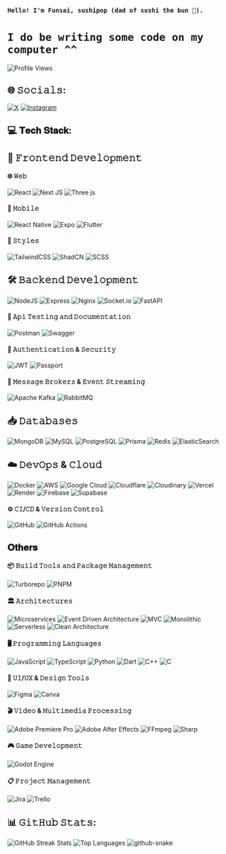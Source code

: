 ### ``` Hello! I'm Funsai, sushipop (dad of sushi the bun 🐇). ```
# ``` I do be writing some code on my computer ^^ ```
![Profile Views](https://komarev.com/ghpvc/?username=FunsaiSushi&style=for-the-badge)

## 🌐 𝚂𝚘𝚌𝚒𝚊𝚕𝚜:
[![X](https://img.shields.io/badge/X-black.svg?style=for-the-badge&logo=X&logoColor=white)](https://x.com/FunsaiSushi) 
[![Instagram](https://img.shields.io/badge/Instagram-E4405F?style=for-the-badge&logo=instagram&logoColor=white)](https://instagram.com/funsai.sushi)

## 💻 𝐓𝐞𝐜𝐡 𝐒𝐭𝐚𝐜𝐤:
## 🚀 𝙵𝚛𝚘𝚗𝚝𝚎𝚗𝚍 𝙳𝚎𝚟𝚎𝚕𝚘𝚙𝚖𝚎𝚗𝚝
#### 🌐 𝚆𝚎𝚋
![React](https://img.shields.io/badge/react-%2320232a.svg?style=for-the-badge&logo=react&logoColor=%2361DAFB) 
![Next JS](https://img.shields.io/badge/Next-black?style=for-the-badge&logo=next.js&logoColor=white) 
![Three js](https://img.shields.io/badge/threejs-black?style=for-the-badge&logo=three.js&logoColor=white) 
#### 📱 𝙼𝚘𝚋𝚒𝚕𝚎
![React Native](https://img.shields.io/badge/react_native-%2320232a.svg?style=for-the-badge&logo=react&logoColor=%2361DAFB) 
![Expo](https://img.shields.io/badge/Expo-000020?style=for-the-badge&logo=expo&logoColor=white) 
![Flutter](https://img.shields.io/badge/Flutter-02569B?style=for-the-badge&logo=flutter&logoColor=white) 
#### 🎨 𝚂𝚝𝚢𝚕𝚎𝚜
![TailwindCSS](https://img.shields.io/badge/TailwindCSS-06B6D4?style=for-the-badge&logo=tailwindcss&logoColor=white) ![ShadCN](https://img.shields.io/badge/ShadCN-black?style=for-the-badge&logo=react&logoColor=white)  ![SCSS](https://img.shields.io/badge/SCSS-CC6699?style=for-the-badge&logo=sass&logoColor=white)

## 🛠 𝙱𝚊𝚌𝚔𝚎𝚗𝚍 𝙳𝚎𝚟𝚎𝚕𝚘𝚙𝚖𝚎𝚗𝚝
![NodeJS](https://img.shields.io/badge/node.js-6DA55F?style=for-the-badge&logo=node.js&logoColor=white) 
![Express](https://img.shields.io/badge/Express-000000?style=for-the-badge&logo=express&logoColor=white)
![Nginx](https://img.shields.io/badge/nginx-%23009639.svg?style=for-the-badge&logo=nginx&logoColor=white) 
![Socket.io](https://img.shields.io/badge/Socket.io-black?style=for-the-badge&logo=socket.io&badgeColor=010101) 
![FastAPI](https://img.shields.io/badge/FastAPI-%2333B1FF.svg?style=for-the-badge&logo=fastapi&logoColor=white)  
#### 📃 𝙰𝚙𝚒 𝚃𝚎𝚜𝚝𝚒𝚗𝚐 𝚊𝚗𝚍 𝙳𝚘𝚌𝚞𝚖𝚎𝚗𝚝𝚊𝚝𝚒𝚘𝚗
![Postman](https://img.shields.io/badge/Postman-FF6C37?style=flat-square&logo=postman&logoColor=white)
![Swagger](https://img.shields.io/badge/-Swagger-%23Clojure?style=flat-square&logo=swagger&logoColor=white)  
#### 🔐 𝙰𝚞𝚝𝚑𝚎𝚗𝚝𝚒𝚌𝚊𝚝𝚒𝚘𝚗 & 𝚂𝚎𝚌𝚞𝚛𝚒𝚝𝚢  
![JWT](https://img.shields.io/badge/JWT-000000?style=flat-square&logo=jsonwebtokens&logoColor=white) 
![Passport](https://img.shields.io/badge/Passport-34E27A?style=flat-square&logo=passport&logoColor=white)

#### 📡 𝙼𝚎𝚜𝚜𝚊𝚐𝚎 𝙱𝚛𝚘𝚔𝚎𝚛𝚜 & 𝙴𝚟𝚎𝚗𝚝 𝚂𝚝𝚛𝚎𝚊𝚖𝚒𝚗𝚐
![Apache Kafka](https://img.shields.io/badge/Apache%20Kafka-000?style=flat-square&logo=apachekafka) 
![RabbitMQ](https://img.shields.io/badge/rabbitmq-FF6600?style=flat-square&logo=rabbitmq&logoColor=white) 

## 📥 𝙳𝚊𝚝𝚊𝚋𝚊𝚜𝚎𝚜
![MongoDB](https://img.shields.io/badge/MongoDB-%234ea94b.svg?style=for-the-badge&logo=mongodb&logoColor=white) 
![MySQL](https://img.shields.io/badge/mysql-4479A1.svg?style=for-the-badge&logo=mysql&logoColor=white) 
![PostgreSQL](https://img.shields.io/badge/PostgreSQL-336791?style=for-the-badge&logo=postgresql&logoColor=white) 
![Prisma](https://img.shields.io/badge/Prisma-2D3748?style=for-the-badge&logo=prisma&logoColor=white)
![Redis](https://img.shields.io/badge/redis-%23DD0031.svg?style=for-the-badge&logo=redis&logoColor=white) 
![ElasticSearch](https://img.shields.io/badge/-ElasticSearch-005571?style=for-the-badge&logo=elasticsearch) 

## ☁️ 𝙳𝚎𝚟𝙾𝚙𝚜 & 𝙲𝚕𝚘𝚞𝚍
![Docker](https://img.shields.io/badge/docker-%230db7ed.svg?style=for-the-badge&logo=docker&logoColor=white) 
![AWS](https://img.shields.io/badge/AWS-%23FF9900.svg?style=for-the-badge&logo=amazon-aws&logoColor=white) 
![Google Cloud](https://img.shields.io/badge/GoogleCloud-%234285F4.svg?style=for-the-badge&logo=google-cloud&logoColor=white) 
![Cloudflare](https://img.shields.io/badge/Cloudflare-F38020?style=for-the-badge&logo=Cloudflare&logoColor=white) 
![Cloudinary](https://img.shields.io/badge/Cloudinary-%233776AB.svg?style=for-the-badge&logo=cloudinary&logoColor=white)
![Vercel](https://img.shields.io/badge/vercel-%23000000.svg?style=for-the-badge&logo=vercel&logoColor=white) 
![Render](https://img.shields.io/badge/Render-%46E3B7.svg?style=for-the-badge&logo=render&logoColor=white) 
![Firebase](https://img.shields.io/badge/Firebase-%23039BE5.svg?style=for-the-badge&logo=firebase&logoColor=white)
![Supabase](https://img.shields.io/badge/Supabase-3ECF8E?style=for-the-badge&logo=supabase&logoColor=white) 
#### ⚙ 𝙲𝙸/𝙲𝙳 & 𝚅𝚎𝚛𝚜𝚒𝚘𝚗 𝙲𝚘𝚗𝚝𝚛𝚘𝚕
![GitHub](https://img.shields.io/badge/github-%23121011.svg?style=for-the-badge&logo=github&logoColor=white) 
![GitHub Actions](https://img.shields.io/badge/github%20actions-%232671E5.svg?style=for-the-badge&logo=githubactions&logoColor=white) 

## 𝐎𝐭𝐡𝐞𝐫𝐬
#### 📦 𝙱𝚞𝚒𝚕𝚍 𝚃𝚘𝚘𝚕𝚜 𝚊𝚗𝚍 𝙿𝚊𝚌𝚔𝚊𝚐𝚎 𝙼𝚊𝚗𝚊𝚐𝚎𝚖𝚎𝚗𝚝
![Turborepo](https://img.shields.io/badge/Turborepo-%23FF4F00.svg?style=flat-square&logo=turbo&logoColor=white)
![PNPM](https://img.shields.io/badge/pnpm-%234a4a4a.svg?style=flat-square&logo=pnpm&logoColor=f69220) 

#### 🏛 𝙰𝚛𝚌𝚑𝚒𝚝𝚎𝚌𝚝𝚞𝚛𝚎𝚜
![Microservices](https://img.shields.io/badge/Microservices-%2331A1C2.svg?style=flat-square&logo=docker&logoColor=white) 
![Event Driven Architecture](https://img.shields.io/badge/Event%20Driven%20Architecture-%23FF6F00.svg?style=flat-square&logo=kafka&logoColor=white)
![MVC](https://img.shields.io/badge/MVC-%2300599C.svg?style=flat-square)
![Monolithic](https://img.shields.io/badge/Monolithic-%23000000.svg?style=flat-square&logo=react&logoColor=white)
![Serverless](https://img.shields.io/badge/Serverless-%234C9F70.svg?style=flat-square&logo=aws-lambda&logoColor=white)
![Clean Architecture](https://img.shields.io/badge/Clean%20Architecture-%232E7D32.svg?style=flat-square)

#### 🖥 𝙿𝚛𝚘𝚐𝚛𝚊𝚖𝚖𝚒𝚗𝚐 𝙻𝚊𝚗𝚐𝚞𝚊𝚐𝚎𝚜
![JavaScript](https://img.shields.io/badge/javascript-%23323330.svg?style=flat-square&logo=javascript&logoColor=%23F7DF1E) 
![TypeScript](https://img.shields.io/badge/typescript-%23007ACC.svg?style=flat-square&logo=typescript&logoColor=white) 
![Python](https://img.shields.io/badge/Python-%233776AB.svg?style=flat-square&logo=python&logoColor=white)
![Dart](https://img.shields.io/badge/Dart-%230175C2.svg?style=flat-square&logo=dart&logoColor=white)
![C++](https://img.shields.io/badge/c++-%2300599C.svg?style=flat-square&logo=c%2B%2B&logoColor=white) 
![C](https://img.shields.io/badge/C-%2300599C.svg?style=flat-square&logo=c&logoColor=white)

#### 🎨 𝚄𝙸/𝚄𝚇 & 𝙳𝚎𝚜𝚒𝚐𝚗 𝚃𝚘𝚘𝚕𝚜
![Figma](https://img.shields.io/badge/figma-%23F24E1E.svg?style=flat-square&logo=figma&logoColor=white) 
![Canva](https://img.shields.io/badge/Canva-%2300C4CC.svg?style=flat-square&logo=Canva&logoColor=white) 

#### 🎬 𝚅𝚒𝚍𝚎𝚘 & 𝙼𝚞𝚕𝚝𝚒𝚖𝚎𝚍𝚒𝚊 𝙿𝚛𝚘𝚌𝚎𝚜𝚜𝚒𝚗𝚐
![Adobe Premiere Pro](https://img.shields.io/badge/Adobe%20Premiere%20Pro-9999FF.svg?style=flat-square&logo=Adobe%20Premiere%20Pro&logoColor=white) 
![Adobe After Effects](https://img.shields.io/badge/Adobe%20After%20Effects-9999FF.svg?style=flat-square&logo=Adobe%20After%20Effects&logoColor=white) 
![FFmpeg](https://shields.io/badge/FFmpeg-%23171717.svg?logo=ffmpeg&style=flat-square&labelColor=171717&logoColor=5cb85c) 
![Sharp](https://img.shields.io/badge/Sharp-%23007ACC.svg?style=flat-square&logo=sharp&logoColor=white)  

#### 🎮 𝙶𝚊𝚖𝚎 𝙳𝚎𝚟𝚎𝚕𝚘𝚙𝚖𝚎𝚗𝚝
![Godot Engine](https://img.shields.io/badge/GODOT-%23FFFFFF.svg?style=flat-square&logo=godot-engine) 

#### 📋 𝙿𝚛𝚘𝚓𝚎𝚌𝚝 𝙼𝚊𝚗𝚊𝚐𝚎𝚖𝚎𝚗𝚝
![Jira](https://img.shields.io/badge/Jira-0052CC?style=flat-square&logo=jira&logoColor=white)
![Trello](https://img.shields.io/badge/Trello-%23026AA7.svg?style=flat-square&logo=Trello&logoColor=white) 

## 📊 𝙶𝚒𝚝𝙷𝚞𝚋 𝚂𝚝𝚊𝚝𝚜:
<!-- ![](https://github-readme-stats.vercel.app/api?username=FunsaiSushi&theme=dark&hide_border=false&include_all_commits=false&count_private=false) -->
<!-- Dark mode -->
<picture>
  <source 
    srcset="https://github-readme-streak-stats.herokuapp.com/?user=FunsaiSushi&theme=dark&hide_border=false" 
    media="(prefers-color-scheme: dark)" />
  <img 
    src="https://github-readme-streak-stats.herokuapp.com/?user=FunsaiSushi&theme=light&hide_border=false" 
    alt="GitHub Streak Stats" />
</picture>

<!-- Top Languages Card -->
<picture>
  <source 
    srcset="https://github-readme-stats.vercel.app/api/top-langs/?username=FunsaiSushi&theme=dark&hide_border=false&layout=compact" 
    media="(prefers-color-scheme: dark)" />
  <img 
    src="https://github-readme-stats.vercel.app/api/top-langs/?username=FunsaiSushi&theme=light&hide_border=false&layout=compact" 
    alt="Top Languages" />
</picture>


<picture>
  <source media="(prefers-color-scheme: dark)" srcset="https://raw.githubusercontent.com/FunsaiSushi/FunsaiSushi/output/github-snake-dark.svg" />
  <source media="(prefers-color-scheme: light)" srcset="https://raw.githubusercontent.com/FunsaiSushi/FunsaiSushi/output/github-snake.svg" />
  <img alt="github-snake" src="https://raw.githubusercontent.com/tobiasmeyhoefer/tobiasmeyhoefer/output/github-snake.svg" />
</picture>
